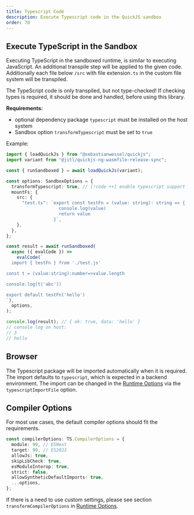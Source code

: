 ```yaml
---
title: Typescript Code
description: Execute Typescript code in the QuickJS sandbox
order: 70
---
```


## Execute TypeScript in the Sandbox

Executing TypeScript in the sandboxed runtime, is similar to executing JavaScript. An additional transpile step will be applied to the given code. Additionally each file below `/src` with file extension`.ts` in the custom file system will be transpiled.

The TypeScript code is only transpiled, but not type-checked!
If checking types is required, it should be done and handled, before using this library.

**Requirements:**

- optional dependency package `typescript` must be installed on the host system
- Sandbox option `transformTypescript` must be set to `true`

Example:

```typescript
import { loadQuickJs } from "@sebastianwessel/quickjs";
import variant from "@jitl/quickjs-ng-wasmfile-release-sync";

const { runSandboxed } = await loadQuickJs(variant);

const options: SandboxOptions = {
  transformTypescript: true, // [!code ++] enable typescript support
  mountFs: {
    src: {
      "test.ts": `export const testFn = (value: string): string => {
                    console.log(value)
                    return value
                  }`,
    },
  },
};

const result = await runSandboxed(
  async ({ evalCode }) =>
    evalCode(`
  import { testFn } from './test.js'

const t = (value:string):number=>value.length

console.log(t('abc'))

export default testFn('hello')
`),
  options,
);

console.log(result); // { ok: true, data: 'hello' }
// console log on host:
// 3
// hello
```

## Browser

The Typescript package will be imported automatically when it is required. The import defaults to `typescript`, which is expected in a backend environment.
The import can be changed in the [Runtime Options](./runtime-options.md) via the `typescriptImportFile` option.

## Compiler Options

For most use cases, the default compiler options should fit the requirements.

```ts
const compilerOptions: TS.CompilerOptions = {
  module: 99, // ESNext
  target: 99, // ES2023
  allowJs: true,
  skipLibCheck: true,
  esModuleInterop: true,
  strict: false,
  allowSyntheticDefaultImports: true,
  ...options,
};
```

If there is a need to use custom settings, please see section `transformCompilerOptions` in [Runtime Options](./runtime-options.md).
